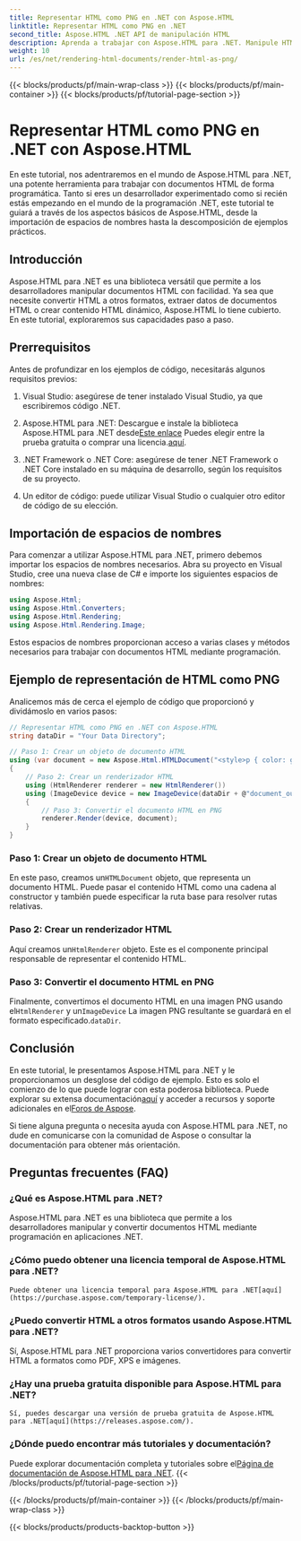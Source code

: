 ```yaml
---
title: Representar HTML como PNG en .NET con Aspose.HTML
linktitle: Representar HTML como PNG en .NET
second_title: Aspose.HTML .NET API de manipulación HTML
description: Aprenda a trabajar con Aspose.HTML para .NET. Manipule HTML, convierta a varios formatos y más. ¡Sumérjase en este tutorial completo!
weight: 10
url: /es/net/rendering-html-documents/render-html-as-png/
---
```


{{< blocks/products/pf/main-wrap-class >}}
{{< blocks/products/pf/main-container >}}
{{< blocks/products/pf/tutorial-page-section >}}

# Representar HTML como PNG en .NET con Aspose.HTML


En este tutorial, nos adentraremos en el mundo de Aspose.HTML para .NET, una potente herramienta para trabajar con documentos HTML de forma programática. Tanto si eres un desarrollador experimentado como si recién estás empezando en el mundo de la programación .NET, este tutorial te guiará a través de los aspectos básicos de Aspose.HTML, desde la importación de espacios de nombres hasta la descomposición de ejemplos prácticos.

## Introducción

Aspose.HTML para .NET es una biblioteca versátil que permite a los desarrolladores manipular documentos HTML con facilidad. Ya sea que necesite convertir HTML a otros formatos, extraer datos de documentos HTML o crear contenido HTML dinámico, Aspose.HTML lo tiene cubierto. En este tutorial, exploraremos sus capacidades paso a paso.

## Prerrequisitos

Antes de profundizar en los ejemplos de código, necesitarás algunos requisitos previos:

1. Visual Studio: asegúrese de tener instalado Visual Studio, ya que escribiremos código .NET.

2.  Aspose.HTML para .NET: Descargue e instale la biblioteca Aspose.HTML para .NET desde[Este enlace](https://releases.aspose.com/html/net/) Puedes elegir entre la prueba gratuita o comprar una licencia.[aquí](https://purchase.aspose.com/buy).

3. .NET Framework o .NET Core: asegúrese de tener .NET Framework o .NET Core instalado en su máquina de desarrollo, según los requisitos de su proyecto.

4. Un editor de código: puede utilizar Visual Studio o cualquier otro editor de código de su elección.

## Importación de espacios de nombres

Para comenzar a utilizar Aspose.HTML para .NET, primero debemos importar los espacios de nombres necesarios. Abra su proyecto en Visual Studio, cree una nueva clase de C# e importe los siguientes espacios de nombres:

```csharp
using Aspose.Html;
using Aspose.Html.Converters;
using Aspose.Html.Rendering;
using Aspose.Html.Rendering.Image;
```

Estos espacios de nombres proporcionan acceso a varias clases y métodos necesarios para trabajar con documentos HTML mediante programación.

## Ejemplo de representación de HTML como PNG

Analicemos más de cerca el ejemplo de código que proporcionó y dividámoslo en varios pasos:

```csharp
// Representar HTML como PNG en .NET con Aspose.HTML
string dataDir = "Your Data Directory";

// Paso 1: Crear un objeto de documento HTML
using (var document = new Aspose.Html.HTMLDocument("<style>p { color: green; }</style><p>my first paragraph</p>", @"c:\work\"))
{
    // Paso 2: Crear un renderizador HTML
    using (HtmlRenderer renderer = new HtmlRenderer())
    using (ImageDevice device = new ImageDevice(dataDir + @"document_out.png"))
    {
        // Paso 3: Convertir el documento HTML en PNG
        renderer.Render(device, document);
    }
}
```

### Paso 1: Crear un objeto de documento HTML

 En este paso, creamos un`HTMLDocument` objeto, que representa un documento HTML. Puede pasar el contenido HTML como una cadena al constructor y también puede especificar la ruta base para resolver rutas relativas.

### Paso 2: Crear un renderizador HTML

 Aquí creamos un`HtmlRenderer` objeto. Este es el componente principal responsable de representar el contenido HTML. 

### Paso 3: Convertir el documento HTML en PNG

 Finalmente, convertimos el documento HTML en una imagen PNG usando el`HtmlRenderer` y un`ImageDevice` La imagen PNG resultante se guardará en el formato especificado.`dataDir`.

## Conclusión

En este tutorial, le presentamos Aspose.HTML para .NET y le proporcionamos un desglose del código de ejemplo. Esto es solo el comienzo de lo que puede lograr con esta poderosa biblioteca. Puede explorar su extensa documentación[aquí](https://reference.aspose.com/html/net/) y acceder a recursos y soporte adicionales en el[Foros de Aspose](https://forum.aspose.com/).

Si tiene alguna pregunta o necesita ayuda con Aspose.HTML para .NET, no dude en comunicarse con la comunidad de Aspose o consultar la documentación para obtener más orientación.

## Preguntas frecuentes (FAQ)

### ¿Qué es Aspose.HTML para .NET?
   Aspose.HTML para .NET es una biblioteca que permite a los desarrolladores manipular y convertir documentos HTML mediante programación en aplicaciones .NET.

### ¿Cómo puedo obtener una licencia temporal de Aspose.HTML para .NET?
    Puede obtener una licencia temporal para Aspose.HTML para .NET[aquí](https://purchase.aspose.com/temporary-license/).

### ¿Puedo convertir HTML a otros formatos usando Aspose.HTML para .NET?
   Sí, Aspose.HTML para .NET proporciona varios convertidores para convertir HTML a formatos como PDF, XPS e imágenes.

### ¿Hay una prueba gratuita disponible para Aspose.HTML para .NET?
    Sí, puedes descargar una versión de prueba gratuita de Aspose.HTML para .NET[aquí](https://releases.aspose.com/).

### ¿Dónde puedo encontrar más tutoriales y documentación?
   Puede explorar documentación completa y tutoriales sobre el[Página de documentación de Aspose.HTML para .NET](https://reference.aspose.com/html/net/).
{{< /blocks/products/pf/tutorial-page-section >}}

{{< /blocks/products/pf/main-container >}}
{{< /blocks/products/pf/main-wrap-class >}}

{{< blocks/products/products-backtop-button >}}
